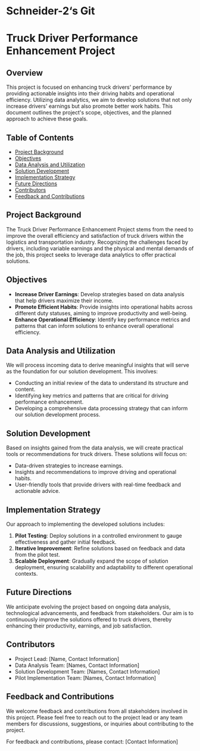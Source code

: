 # Schneider-2‘s Git

# Truck Driver Performance Enhancement Project

## Overview

This project is focused on enhancing truck drivers' performance by providing actionable insights into their driving habits and operational efficiency. Utilizing data analytics, we aim to develop solutions that not only increase drivers' earnings but also promote better work habits. This document outlines the project's scope, objectives, and the planned approach to achieve these goals.

## Table of Contents

- [Project Background](#project-background)
- [Objectives](#objectives)
- [Data Analysis and Utilization](#data-analysis-and-utilization)
- [Solution Development](#solution-development)
- [Implementation Strategy](#implementation-strategy)
- [Future Directions](#future-directions)
- [Contributors](#contributors)
- [Feedback and Contributions](#feedback-and-contributions)

## Project Background

The Truck Driver Performance Enhancement Project stems from the need to improve the overall efficiency and satisfaction of truck drivers within the logistics and transportation industry. Recognizing the challenges faced by drivers, including variable earnings and the physical and mental demands of the job, this project seeks to leverage data analytics to offer practical solutions.

## Objectives

- **Increase Driver Earnings**: Develop strategies based on data analysis that help drivers maximize their income.
- **Promote Efficient Habits**: Provide insights into operational habits across different duty statuses, aiming to improve productivity and well-being.
- **Enhance Operational Efficiency**: Identify key performance metrics and patterns that can inform solutions to enhance overall operational efficiency.

## Data Analysis and Utilization

We will process incoming data to derive meaningful insights that will serve as the foundation for our solution development. This involves:

- Conducting an initial review of the data to understand its structure and content.
- Identifying key metrics and patterns that are critical for driving performance enhancement.
- Developing a comprehensive data processing strategy that can inform our solution development process.

## Solution Development

Based on insights gained from the data analysis, we will create practical tools or recommendations for truck drivers. These solutions will focus on:

- Data-driven strategies to increase earnings.
- Insights and recommendations to improve driving and operational habits.
- User-friendly tools that provide drivers with real-time feedback and actionable advice.

## Implementation Strategy

Our approach to implementing the developed solutions includes:

1. **Pilot Testing**: Deploy solutions in a controlled environment to gauge effectiveness and gather initial feedback.
2. **Iterative Improvement**: Refine solutions based on feedback and data from the pilot test.
3. **Scalable Deployment**: Gradually expand the scope of solution deployment, ensuring scalability and adaptability to different operational contexts.

## Future Directions

We anticipate evolving the project based on ongoing data analysis, technological advancements, and feedback from stakeholders. Our aim is to continuously improve the solutions offered to truck drivers, thereby enhancing their productivity, earnings, and job satisfaction.

## Contributors

- Project Lead: [Name, Contact Information]
- Data Analysis Team: [Names, Contact Information]
- Solution Development Team: [Names, Contact Information]
- Pilot Implementation Team: [Names, Contact Information]

## Feedback and Contributions

We welcome feedback and contributions from all stakeholders involved in this project. Please feel free to reach out to the project lead or any team members for discussions, suggestions, or inquiries about contributing to the project.

For feedback and contributions, please contact: [Contact Information]
